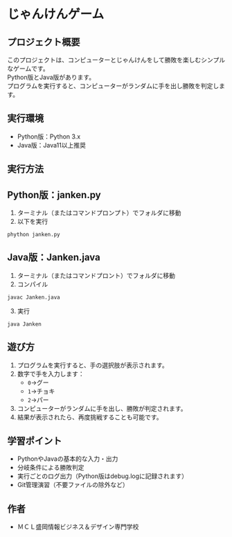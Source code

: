 # じゃんけんゲーム

## プロジェクト概要
このプロジェクトは、コンピューターとじゃんけんをして勝敗を楽しむシンプルなゲームです。  
Python版とJava版があります。  
プログラムを実行すると、コンピューターがランダムに手を出し勝敗を判定します。

## 実行環境
- Python版：Python 3.x
- Java版：Java11以上推奨

## 実行方法

## Python版：janken.py
1. ターミナル（またはコマンドプロンプト）でフォルダに移動  
2. 以下を実行  
```
phython janken.py
```

## Java版：Janken.java
1. ターミナル（またはコマンドプロント）でフォルダに移動  
2. コンパイル  
```
javac Janken.java
```  
3. 実行  
```
java Janken
```

## 遊び方
1. プログラムを実行すると、手の選択肢が表示されます。  
2. 数字で手を入力します：  
   - `0`→グー
   - `1`→チョキ
   - `2`→パー
3. コンピューターがランダムに手を出し、勝敗が判定されます。  
4. 結果が表示されたら、再度挑戦することも可能です。  

## 学習ポイント

- PythonやJavaの基本的な入力・出力
- 分岐条件による勝敗判定
- 実行ごとのログ出力（Python版はdebug.logに記録されます）
- Git管理演習（不要ファイルの除外など）

## 作者

- ＭＣＬ盛岡情報ビジネス＆デザイン専門学校


